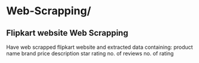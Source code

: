 # Web-Scrapping/

## Flipkart website Web Scrapping

Have web scrapped flipkart website and extracted data containing:
product name
brand
price
description
star rating
no. of reviews
no. of rating
